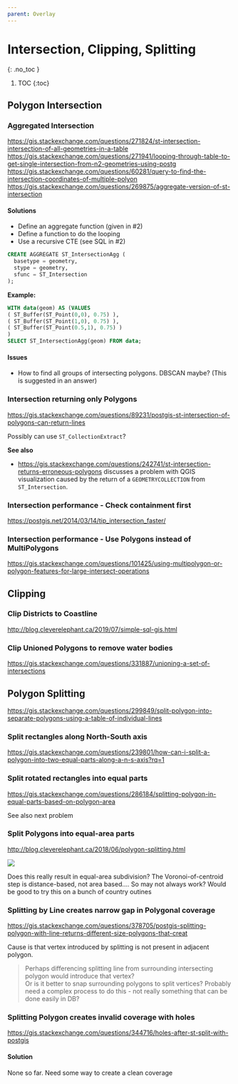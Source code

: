 ```yaml
---
parent: Overlay
---
```


# Intersection, Clipping, Splitting
{: .no_toc }

1. TOC
{:toc}

## Polygon Intersection

### Aggregated Intersection
<https://gis.stackexchange.com/questions/271824/st-intersection-intersection-of-all-geometries-in-a-table>
<https://gis.stackexchange.com/questions/271941/looping-through-table-to-get-single-intersection-from-n2-geometries-using-postg>
<https://gis.stackexchange.com/questions/60281/query-to-find-the-intersection-coordinates-of-multiple-polyon>
<https://gis.stackexchange.com/questions/269875/aggregate-version-of-st-intersection>

#### Solutions
* Define an aggregate function (given in #2)
* Define a function to do the looping
* Use a recursive CTE (see SQL in #2)

```sql
CREATE AGGREGATE ST_IntersectionAgg (
  basetype = geometry,
  stype = geometry,
  sfunc = ST_Intersection
);
```
**Example:**
```sql
WITH data(geom) AS (VALUES
( ST_Buffer(ST_Point(0,0), 0.75) ),
( ST_Buffer(ST_Point(1,0), 0.75) ),
( ST_Buffer(ST_Point(0.5,1), 0.75) )
)
SELECT ST_IntersectionAgg(geom) FROM data;
```

#### Issues
* How to find all groups of intersecting polygons.  DBSCAN maybe?  (This is suggested in an answer)


### Intersection returning only Polygons
<https://gis.stackexchange.com/questions/89231/postgis-st-intersection-of-polygons-can-return-lines>

Possibly can use `ST_CollectionExtract`?

**See also**
* <https://gis.stackexchange.com/questions/242741/st-intersection-returns-erroneous-polygons> discusses a problem with QGIS visualization caused by the return of a `GEOMETRYCOLLECTION` from `ST_Intersection`.

### Intersection performance - Check containment first
https://postgis.net/2014/03/14/tip_intersection_faster/

### Intersection performance - Use Polygons instead of MultiPolygons
<https://gis.stackexchange.com/questions/101425/using-multipolygon-or-polygon-features-for-large-intersect-operations>

## Clipping

### Clip Districts to Coastline
http://blog.cleverelephant.ca/2019/07/simple-sql-gis.html

### Clip Unioned Polygons to remove water bodies
https://gis.stackexchange.com/questions/331887/unioning-a-set-of-intersections

## Polygon Splitting

https://gis.stackexchange.com/questions/299849/split-polygon-into-separate-polygons-using-a-table-of-individual-lines

### Split rectangles along North-South axis
https://gis.stackexchange.com/questions/239801/how-can-i-split-a-polygon-into-two-equal-parts-along-a-n-s-axis?rq=1

### Split rotated rectangles into equal parts
https://gis.stackexchange.com/questions/286184/splitting-polygon-in-equal-parts-based-on-polygon-area

See also next problem

### Split Polygons into equal-area parts
<http://blog.cleverelephant.ca/2018/06/polygon-splitting.html>

![](http://blog.cleverelephant.ca/images/2018/poly-split-6.jpg)

Does this really result in equal-area subdivision? The Voronoi-of-centroid step is distance-based, not area based…. So may not always work?  Would be good to try this on a bunch of country outines

### Splitting by Line creates narrow gap in Polygonal coverage
https://gis.stackexchange.com/questions/378705/postgis-splitting-polygon-with-line-returns-different-size-polygons-that-creat

Cause is that vertex introduced by splitting is not present in adjacent polygon.

> Perhaps differencing splitting line from surrounding intersecting polygon would introduce that vertex?  
> Or is it better to snap surrounding polygons to split vertices? Probably need a complex process to do this - not really something that can be done easily in DB?

### Splitting Polygon creates invalid coverage with holes
https://gis.stackexchange.com/questions/344716/holes-after-st-split-with-postgis

#### Solution
None so far. Need some way to create a clean coverage
